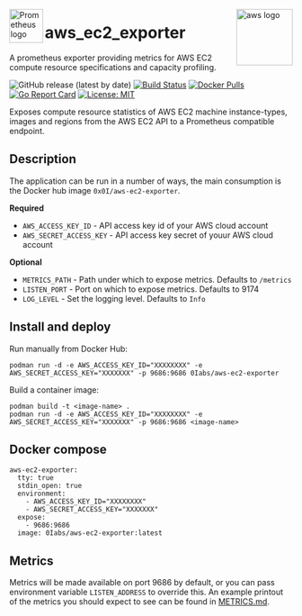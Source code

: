 <p><img src="https://cdn.worldvectorlogo.com/logos/prometheus.svg" alt="Prometheus logo" title="prometheus" align="left" height="60" /></p>
<p><img src="https://adamtheautomator.com/content/images/2019/07/prod-art-aws-600-width-1200.png" alt="aws logo" title="aws" align="right" height="100" /></p>

# aws_ec2_exporter
A prometheus exporter providing metrics for AWS EC2 compute resource specifications and capacity profiling.

![GitHub release (latest by date)](https://img.shields.io/github/v/release/0x0I/aws_ec2_exporter?color=yellow)
[![Build Status](https://travis-ci.org/0x0I/aws_ec2_exporter.svg?branch=master)](https://travis-ci.org/0x0I/aws_ec2_exporter)
[![Docker Pulls](https://img.shields.io/docker/pulls/0labs/0x01.aws-ec2-exporter?style=flat)](https://hub.docker.com/repository/docker/0labs/0x01.aws-ec2-exporter)
[![Go Report Card](https://goreportcard.com/badge/github.com/0x0I/aws_ec2_exporter)](https://goreportcard.com/report/github.com/0x0I/aws_ec2_exporter)
[![License: MIT](https://img.shields.io/badge/License-MIT-blueviolet.svg)](https://opensource.org/licenses/MIT)

Exposes compute resource statistics of AWS EC2 machine instance-types, images and regions from the AWS EC2 API to a Prometheus compatible endpoint.

## Description

The application can be run in a number of ways, the main consumption is the Docker hub image `0x0I/aws-ec2-exporter`.

**Required**
* `AWS_ACCESS_KEY_ID`      - API access key id of your AWS cloud account
* `AWS_SECRET_ACCESS_KEY`  - API access key secret of youur AWS cloud account

**Optional**
* `METRICS_PATH`           - Path under which to expose metrics. Defaults to `/metrics`
* `LISTEN_PORT`            - Port on which to expose metrics. Defaults to 9174
* `LOG_LEVEL`              - Set the logging level. Defaults to `Info`

## Install and deploy

Run manually from Docker Hub:
```
podman run -d -e AWS_ACCESS_KEY_ID="XXXXXXXX" -e AWS_SECRET_ACCESS_KEY="XXXXXXX" -p 9686:9686 0Iabs/aws-ec2-exporter
```

Build a container image:
```
podman build -t <image-name> .
podman run -d -e AWS_ACCESS_KEY_ID="XXXXXXXX" -e AWS_SECRET_ACCESS_KEY="XXXXXXX" -p 9686:9686 <image-name>
```

## Docker compose

```
aws-ec2-exporter:
  tty: true
  stdin_open: true
  environment:
    - AWS_ACCESS_KEY_ID="XXXXXXXX"
    - AWS_SECRET_ACCESS_KEY="XXXXXXX"
  expose:
    - 9686:9686
  image: 0Iabs/aws-ec2-exporter:latest
```

## Metrics

Metrics will be made available on port 9686 by default, or you can pass environment variable ```LISTEN_ADDRESS``` to override this. An example printout of the metrics you should expect to see can be found in [METRICS.md](https://github.com/0x0I/aws_ec2_exporter/blob/master/METRICS.md).
